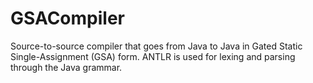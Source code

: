 # GSACompiler

Source-to-source compiler that goes from Java to Java in Gated Static Single-Assignment (GSA) form. ANTLR is used for lexing and parsing through the Java grammar.
